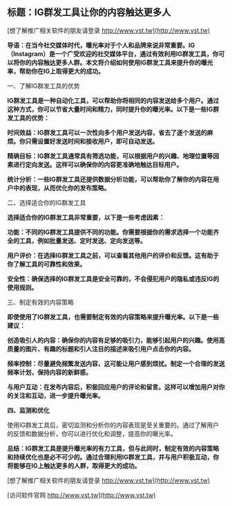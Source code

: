 ## **标题：IG群发工具让你的内容触达更多人**

[想了解推广相关软件的朋友请登录 http://www.vst.tw](http://www.vst.tw)

**导语：在当今社交媒体时代，曝光率对于个人和品牌来说非常重要。IG（Instagram）是一个广受欢迎的社交媒体平台，通过有效利用IG群发工具，你可以将你的内容触达更多人群。本文将介绍如何使用IG群发工具来提升你的曝光率，帮助你在IG上取得更大的成功。**

一、了解IG群发工具的优势

**IG群发工具是一种自动化工具，可以帮助你将相同的内容发送给多个用户。通过这种方式，你可以节省大量时间和精力，同时提升你的曝光率。以下是一些IG群发工具的优势：**

**时间效益：IG群发工具可以一次性向多个用户发送内容，省去了逐个发送的麻烦。你只需设置好发送时间和接收用户，即可自动发送。**

**精确目标：IG群发工具通常具有筛选功能，可以根据用户的兴趣、地理位置等因素进行定向发送。这样可以确保你的内容更准确地触达目标用户。**

**统计分析：一些IG群发工具还提供数据分析功能，可以帮助你了解你的内容在用户中的表现，从而优化你的发布策略。**

二、选择适合你的IG群发工具

**选择适合你的IG群发工具非常重要，以下是一些考虑因素：**

**功能：不同的IG群发工具提供不同的功能。你需要根据你的需求选择一个功能齐全的工具，例如批量发送、定时发送、定向发送等。**

**用户评价：在选择IG群发工具之前，可以查看其他用户的评价和反馈。这有助于你了解工具的可靠性和效果。**

**安全性：确保选择的IG群发工具是安全可靠的，不会侵犯用户的隐私或违反IG的使用规则。**

三、制定有效的内容策略

**即使使用了IG群发工具，也需要制定有效的内容策略来提升曝光率。以下是一些建议：**

**创造吸引人的内容：确保你的内容有足够的吸引力，能够引起用户的兴趣。使用高质量的图片、有趣的标题和引人注目的描述来吸引用户点击你的内容。**

**频率控制：尽量避免频繁发送内容，这可能让用户感到烦扰。制定一个合理的发送频率计划，保持内容的新鲜感。**

**与用户互动：在发布内容后，积极回应用户的评论和留言。这样可以增加用户对你的关注和互动，进一步提升曝光率。**

**四、监测和优化**

使用IG群发工具后，密切监测和分析你的内容表现是至关重要的。通过了解用户的反馈和数据分析，你可以进行优化和调整，提高你的曝光率。

**总结：IG群发工具是提升曝光率的有力工具，但与此同时，制定有效的内容策略和持续优化也是必不可少的。通过合理利用IG群发工具，并与用户积极互动，你将能够在IG上触达更多的人群，取得更大的成功。**

[想了解推广相关软件的朋友请登录 http://www.vst.tw](http://www.vst.tw)


[访问软件官网 http://www.vst.tw](http://www.vst.tw)
